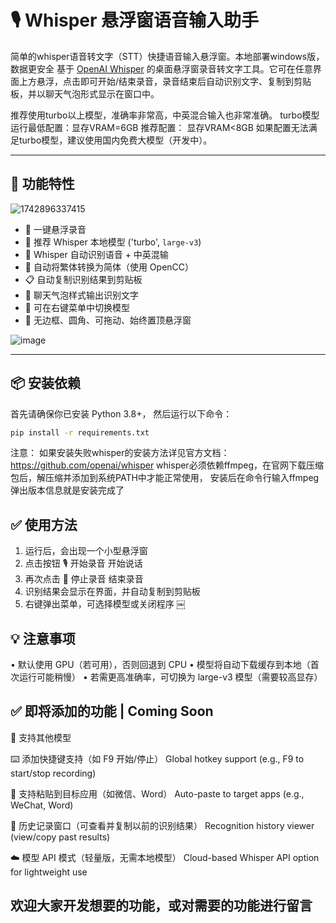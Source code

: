 # 🎙️ Whisper 悬浮窗语音输入助手
简单的whisper语音转文字（STT）快捷语音输入悬浮窗。本地部署windows版，数据更安全
基于 [OpenAI Whisper](https://github.com/openai/whisper) 的桌面悬浮窗录音转文字工具。它可在任意界面上方悬浮，点击即可开始/结束录音，录音结束后自动识别文字、复制到剪贴板，并以聊天气泡形式显示在窗口中。

推荐使用turbo以上模型，准确率非常高，中英混合输入也非常准确。
turbo模型运行最低配置：显存VRAM=6GB
推荐配置： 显存VRAM<8GB
如果配置无法满足turbo模型，建议使用国内免费大模型（开发中）。

---

## 🚀 功能特性

![1742896337415](https://github.com/user-attachments/assets/805b7edc-8c0d-417d-a9e7-c3dfee018605)

- 🎤 一键悬浮录音
- 🤖 推荐 Whisper 本地模型 ('turbo', `large-v3`)
- 🧠 Whisper 自动识别语音 + 中英混输
- 🔁 自动将繁体转换为简体（使用 OpenCC）
- 📋 自动复制识别结果到剪贴板
- 💬 聊天气泡样式输出识别文字
- 🧩 可在右键菜单中切换模型
- 🌈 无边框、圆角、可拖动、始终置顶悬浮窗

![image](https://github.com/user-attachments/assets/274580f7-42c2-4e82-8be5-b1167c2c1792)

---

## 📦 安装依赖

首先请确保你已安装 Python 3.8+，
然后运行以下命令：

```bash
pip install -r requirements.txt
```
注意：
如果安装失败whisper的安装方法详见官方文档：https://github.com/openai/whisper
whisper必须依赖ffmpeg，在官网下载压缩包后，解压缩并添加到系统PATH中才能正常使用，
安装后在命令行输入ffmpeg弹出版本信息就是安装完成了

## ✅ 使用方法

1. 运行后，会出现一个小型悬浮窗
2. 点击按钮 🎙️ 开始录音 开始说话
3. 再次点击 🛑 停止录音 结束录音
4. 识别结果会显示在界面，并自动复制到剪贴板
5. 右键弹出菜单，可选择模型或关闭程序
￼
## 💡 注意事项
• 默认使用 GPU（若可用），否则回退到 CPU
• 模型将自动下载缓存到本地（首次运行可能稍慢）
• 若需更高准确率，可切换为 large-v3 模型（需要较高显存）

## ✅ 即将添加的功能 | Coming Soon
🧠 支持其他模型

⌨️ 添加快捷键支持（如 F9 开始/停止）
Global hotkey support (e.g., F9 to start/stop recording)

📌 支持粘贴到目标应用（如微信、Word）
Auto-paste to target apps (e.g., WeChat, Word)

📜 历史记录窗口（可查看并复制以前的识别结果）
Recognition history viewer (view/copy past results)

☁️ 模型 API 模式（轻量版，无需本地模型）
Cloud-based Whisper API option for lightweight use


## 欢迎大家开发想要的功能，或对需要的功能进行留言
